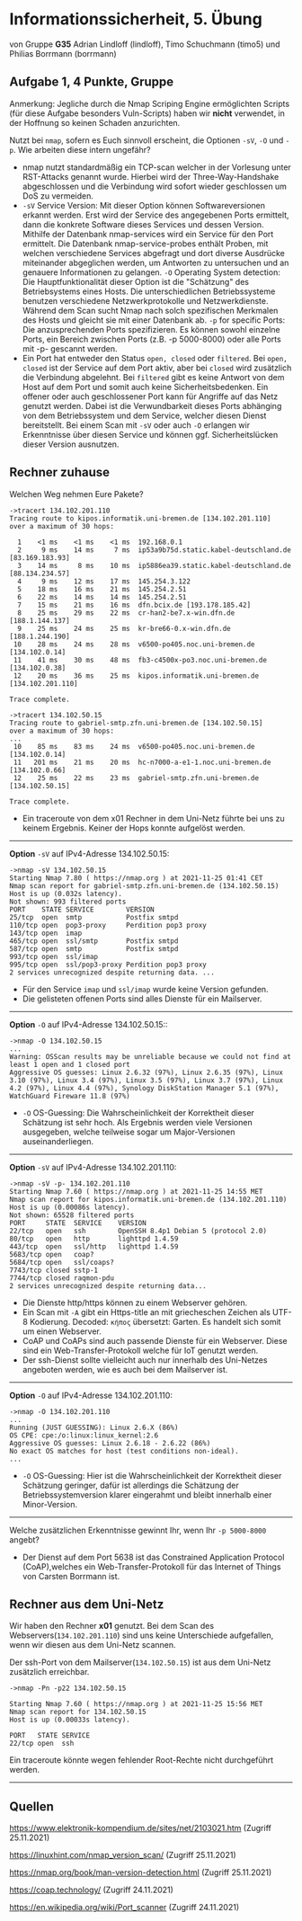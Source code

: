 Informationssicherheit, 5. Übung
================================
von Gruppe **G35** 
Adrian Lindloff (lindloff), Timo Schuchmann (timo5) und Philias Borrmann (borrmann)

Aufgabe 1, 4 Punkte, Gruppe
---------------------------

Anmerkung: Jegliche durch die Nmap Scriping Engine ermöglichten Scripts (für diese Aufgabe besonders Vuln-Scripts) haben wir **nicht** verwendet, in der Hoffnung so keinen Schaden anzurichten.

Nutzt bei `nmap`, sofern es Euch sinnvoll erscheint, die Optionen
`-sV`, `-O` und `-p`. Wie arbeiten diese intern ungefähr? 
- nmap nutzt standardmäßig ein TCP-scan welcher in der Vorlesung unter RST-Attacks genannt wurde. Hierbei wird der Three-Way-Handshake abgeschlossen und die Verbindung wird sofort wieder geschlossen um DoS zu vermeiden. 
- `-sV` Service Version: Mit dieser Option können Softwareversionen erkannt werden. Erst wird der Service des angegebenen Ports ermittelt, dann die konkrete Software dieses Services und dessen Version. Mithilfe der Datenbank nmap-services wird ein Service für den Port ermittelt. Die Datenbank nmap-service-probes enthält Proben, mit welchen verschiedene Services abgefragt und dort diverse Ausdrücke miteinander abgeglichen werden, um Antworten zu untersuchen und an genauere Informationen zu gelangen.
  `-O` Operating System detection: Die Hauptfunktionalität dieser Option ist die "Schätzung" des Betriebsystems eines Hosts. Die unterschiedlichen Betriebssysteme benutzen verschiedene Netzwerkprotokolle und Netzwerkdienste. Während dem Scan sucht Nmap nach solch spezifischen Merkmalen des Hosts und gleicht sie mit einer Datenbank ab.
  `-p` for specific Ports: Die anzusprechenden Ports spezifizieren. Es können sowohl einzelne Ports, ein Bereich zwischen Ports (z.B. -p 5000-8000) oder alle Ports mit -p- gescannt werden.
- Ein Port hat entweder den Status `open, closed` oder `filtered`. Bei `open, closed` ist der Service auf dem Port aktiv, aber bei `closed` wird zusätzlich die Verbindung abgelehnt. Bei `filtered` gibt es keine Antwort von dem Host auf dem Port und somit auch keine Sicherheitsbedenken. Ein offener oder auch geschlossener Port kann für Angriffe auf das Netz genutzt werden. Dabei ist die Verwundbarkeit dieses Ports abhänging von dem Betriebssystem und dem Service, welcher diesen Dienst bereitstellt. Bei einem Scan mit `-sV` oder auch `-O` erlangen wir Erkenntnisse über diesen Service und können ggf. Sicherheitslücken dieser Version ausnutzen.

Rechner zuhause
--

Welchen Weg nehmen Eure Pakete?
```
->tracert 134.102.201.110
Tracing route to kipos.informatik.uni-bremen.de [134.102.201.110]
over a maximum of 30 hops:

  1    <1 ms    <1 ms    <1 ms  192.168.0.1
  2     9 ms    14 ms     7 ms  ip53a9b75d.static.kabel-deutschland.de [83.169.183.93]
  3    14 ms     8 ms    10 ms  ip5886ea39.static.kabel-deutschland.de [88.134.234.57]
  4     9 ms    12 ms    17 ms  145.254.3.122
  5    18 ms    16 ms    21 ms  145.254.2.51
  6    22 ms    14 ms    14 ms  145.254.2.51
  7    15 ms    21 ms    16 ms  dfn.bcix.de [193.178.185.42]
  8    25 ms    29 ms    22 ms  cr-han2-be7.x-win.dfn.de [188.1.144.137]
  9    25 ms    24 ms    25 ms  kr-bre66-0.x-win.dfn.de [188.1.244.190]
 10    28 ms    24 ms    28 ms  v6500-po405.noc.uni-bremen.de [134.102.0.14]
 11    41 ms    30 ms    48 ms  fb3-c4500x-po3.noc.uni-bremen.de [134.102.0.38]
 12    20 ms    36 ms    25 ms  kipos.informatik.uni-bremen.de [134.102.201.110]

Trace complete.

->tracert 134.102.50.15
Tracing route to gabriel-smtp.zfn.uni-bremen.de [134.102.50.15]
over a maximum of 30 hops:
...
 10    85 ms    83 ms    24 ms  v6500-po405.noc.uni-bremen.de [134.102.0.14]
 11   201 ms    21 ms    20 ms  hc-n7000-a-e1-1.noc.uni-bremen.de [134.102.0.66]
 12    25 ms    22 ms    23 ms  gabriel-smtp.zfn.uni-bremen.de [134.102.50.15]

Trace complete.
```
- Ein traceroute von dem x01 Rechner in dem Uni-Netz führte bei uns zu keinem Ergebnis. Keiner der Hops konnte aufgelöst werden.
---
**Option** `-sV` auf IPv4-Adresse 134.102.50.15:
```
->nmap -sV 134.102.50.15
Starting Nmap 7.80 ( https://nmap.org ) at 2021-11-25 01:41 CET
Nmap scan report for gabriel-smtp.zfn.uni-bremen.de (134.102.50.15)
Host is up (0.032s latency).
Not shown: 993 filtered ports
PORT    STATE SERVICE        VERSION
25/tcp  open  smtp           Postfix smtpd
110/tcp open  pop3-proxy     Perdition pop3 proxy
143/tcp open  imap
465/tcp open  ssl/smtp       Postfix smtpd
587/tcp open  smtp           Postfix smtpd
993/tcp open  ssl/imap
995/tcp open  ssl/pop3-proxy Perdition pop3 proxy
2 services unrecognized despite returning data. ...

```
- Für den Service `imap` und `ssl/imap` wurde keine Version gefunden.
- Die gelisteten offenen Ports sind alles Dienste für ein Mailserver.

---
**Option** `-O` auf IPv4-Adresse 134.102.50.15::
```
->nmap -O 134.102.50.15
...
Warning: OSScan results may be unreliable because we could not find at least 1 open and 1 closed port
Aggressive OS guesses: Linux 2.6.32 (97%), Linux 2.6.35 (97%), Linux 3.10 (97%), Linux 3.4 (97%), Linux 3.5 (97%), Linux 3.7 (97%), Linux 4.2 (97%), Linux 4.4 (97%), Synology DiskStation Manager 5.1 (97%), WatchGuard Fireware 11.8 (97%)

```
- `-O` OS-Guessing: Die Wahrscheinlichkeit der Korrektheit dieser Schätzung ist sehr hoch. Als Ergebnis werden viele Versionen ausgegeben, welche teilweise sogar um Major-Versionen auseinanderliegen.
---

**Option** `-sV` auf IPv4-Adresse 134.102.201.110:
```
->nmap -sV -p- 134.102.201.110
Starting Nmap 7.60 ( https://nmap.org ) at 2021-11-25 14:55 MET
Nmap scan report for kipos.informatik.uni-bremen.de (134.102.201.110)
Host is up (0.00086s latency).
Not shown: 65528 filtered ports
PORT     STATE  SERVICE    VERSION
22/tcp   open   ssh        OpenSSH 8.4p1 Debian 5 (protocol 2.0)
80/tcp   open   http       lighttpd 1.4.59
443/tcp  open   ssl/http   lighttpd 1.4.59
5683/tcp open   coap?
5684/tcp open   ssl/coaps?
7743/tcp closed sstp-1
7744/tcp closed raqmon-pdu
2 services unrecognized despite returning data...

```
- Die Dienste http/https können zu einem Webserver gehören.
- Ein Scan mit `-A` gibt ein Https-title an mit griecheschen Zeichen als UTF-8 Kodierung. Decoded: `κήπος` übersetzt: Garten. Es handelt sich somit um einen Webserver.
- CoAP und CoAPs sind auch passende Dienste für ein Webserver. Diese sind ein Web-Transfer-Protokoll welche für IoT genutzt werden.
- Der ssh-Dienst sollte vielleicht auch nur innerhalb des Uni-Netzes angeboten werden, wie es auch bei dem Mailserver ist.  

---
**Option** `-O` auf IPv4-Adresse 134.102.201.110:

```
->nmap -O 134.102.201.110
...
Running (JUST GUESSING): Linux 2.6.X (86%)
OS CPE: cpe:/o:linux:linux_kernel:2.6
Aggressive OS guesses: Linux 2.6.18 - 2.6.22 (86%)
No exact OS matches for host (test conditions non-ideal).
...
```
- `-O` OS-Guessing: Hier ist die Wahrscheinlichkeit der Korrektheit dieser Schätzung geringer, dafür ist allerdings die Schätzung der Betriebssystemversion klarer eingerahmt und bleibt innerhalb einer Minor-Version.
---
Welche zusätzlichen Erkenntnisse gewinnt Ihr, wenn Ihr `-p 5000-8000` angebt?

- Der Dienst auf dem Port 5638 ist das Constrained Application Protocol (CoAP),welches ein Web-Transfer-Protokoll für das Internet of Things von Carsten Borrmann ist.

Rechner aus dem Uni-Netz
--

Wir haben den Rechner **x01** genutzt.
Bei dem Scan des Webservers(`134.102.201.110`) sind uns keine Unterschiede aufgefallen, wenn wir diesen aus dem Uni-Netz scannen.


Der ssh-Port von dem Mailserver(`134.102.50.15`) ist aus dem Uni-Netz zusätzlich erreichbar.

```
->nmap -Pn -p22 134.102.50.15

Starting Nmap 7.60 ( https://nmap.org ) at 2021-11-25 15:56 MET
Nmap scan report for 134.102.50.15
Host is up (0.00033s latency).

PORT   STATE SERVICE
22/tcp open  ssh
```

Ein traceroute könnte wegen fehlender Root-Rechte nicht durchgeführt werden.
* * * * *


Quellen
------
https://www.elektronik-kompendium.de/sites/net/2103021.htm (Zugriff 25.11.2021)

https://linuxhint.com/nmap_version_scan/ (Zugriff 25.11.2021)

https://nmap.org/book/man-version-detection.html (Zugriff 25.11.2021)

https://coap.technology/ (Zugriff 24.11.2021)

https://en.wikipedia.org/wiki/Port_scanner (Zugriff 24.11.2021)
